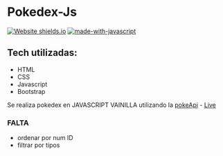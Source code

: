 # Pokedex-Js

[![Website shields.io](https://img.shields.io/website-up-down-green-red/http/shields.io.svg)](#) [![made-with-javascript](https://img.shields.io/badge/Made%20with-Javascript-yellow.svg)](#)

## Tech utilizadas:

- HTML
- CSS
- Javascript
- Bootstrap

Se realiza pokedex en JAVASCRIPT VAINILLA utilizando la [pokeApi](https://pokeapi.co/) - [Live](https://maxi-rpc.github.io/Pokedex-Js/)

### FALTA

- ordenar por num ID
- filtrar por tipos
